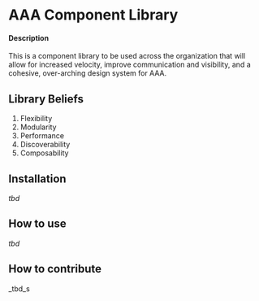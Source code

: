 # AAA Component Library
#### Description  
This is a component library to be used across the organization that will allow for increased velocity, improve communication and visibility, and a cohesive, over-arching design system for AAA.

## Library Beliefs
1. Flexibility
2. Modularity
3. Performance
4. Discoverability
5. Composability

## Installation
_tbd_

## How to use
_tbd_

## How to contribute
_tbd_s
